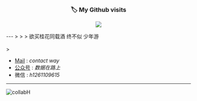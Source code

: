 <div align=center>
  <h3><b>🏷 My Github visits</b></h3>
</div>

<p align="center" >   
  <img src="https://profile-counter.glitch.me/collabH/count.svg" />  
</p>
---
> 
> 
> 欲买桂花同载酒 终不似 少年游 <br/><br/>
>

- [Mail](huangshimin1996@gmail.com) : _contact way_
- [公众号](https://mp.weixin.qq.com/s/0kloiLBHQb_98Sp58yv57g) : _数据在路上_
- 微信 : _h1261109615_

---
![collabH](https://github-readme-stats.vercel.app/api?username=collabH&count_private=true&show_icons=true&theme=tokyonight&show_owner=true)
